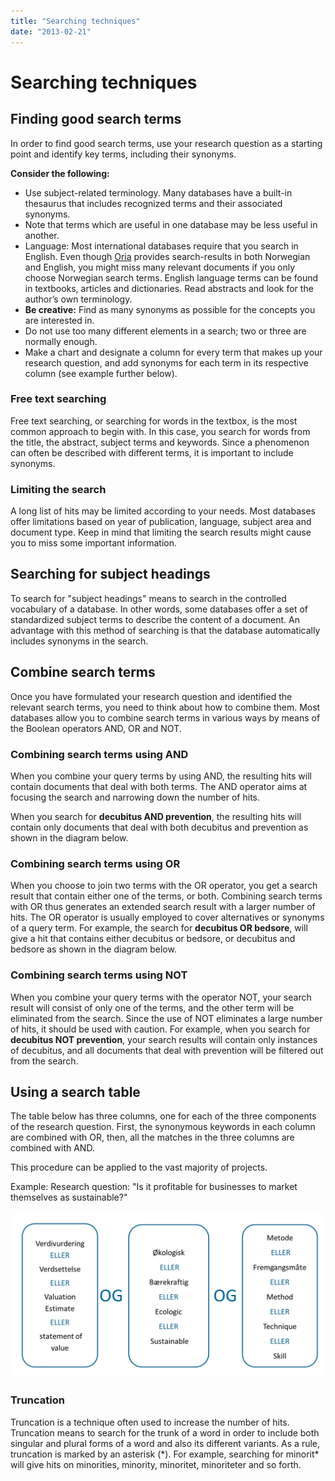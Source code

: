 ```yaml
---
title: "Searching techniques"
date: "2013-02-21"
---
```


# Searching techniques

## Finding good search terms

In order to find good search terms, use your research question as a starting point and identify key terms, including their synonyms.

**Consider the following:**

- Use subject-related terminology. Many databases have a built-in thesaurus that includes recognized terms and their associated synonyms.
- Note that terms which are useful in one database may be less useful in another.
- Language: Most international databases require that you search in English. Even though [Oria](oria.no) provides search-results in both Norwegian and English, you might miss many relevant documents if you only choose Norwegian search terms. English language terms can be found in textbooks, articles and dictionaries. Read abstracts and look for the author’s own terminology.
- **Be creative:** Find as many synonyms as possible for the concepts you are interested in.
- Do not use too many different elements in a search; two or three are normally enough.
- Make a chart and designate a column for every term that makes up your research question, and add synonyms for each term in its respective column (see example further below).

### Free text searching

Free text searching, or searching for words in the textbox, is the most common approach to begin with. In this case, you search for words from the title, the abstract, subject terms and keywords. Since a phenomenon can often be described with different terms, it is important to include synonyms.

### Limiting the search

A long list of hits may be limited according to your needs. Most databases offer limitations based on year of publication, language, subject area and document type. Keep in mind that limiting the search results might cause you to miss some important information.

## Searching for subject headings

To search for "subject headings" means to search in the controlled vocabulary of a database. In other words, some databases offer a set of standardized subject terms to describe the content of a document. An advantage with this method of searching is that the database automatically includes synonyms in the search.

## Combine search terms

Once you have formulated your research question and identified the relevant search terms, you need to think about how to combine them. Most databases allow you to combine search terms in various ways by means of the Boolean operators AND, OR and NOT.

### Combining search terms using AND

When you combine your query terms by using AND, the resulting hits will contain documents that deal with both terms. The AND operator aims at focusing the search and narrowing down the number of hits.

When you search for **decubitus AND prevention**, the resulting hits will contain only documents that deal with both decubitus and prevention as shown in the diagram below.

<ClientOnly>
  <Venn 
    v-bind:sets="[
        {sets: ['decubitus'], size: 12}, 
        {sets: ['prevention'], size: 12},
        {sets: ['decubitus','prevention'], size: 3}
    ]" 
    text="Hits when doing AND search"
    type="and" />
</ClientOnly>

### Combining search terms using OR

When you choose to join two terms with the OR operator, you get a search result that contain either one of the terms, or both. Combining search terms with OR thus generates an extended search result with a larger number of hits. The OR operator is usually employed to cover alternatives or synonyms of a query term. For example, the search for **decubitus OR bedsore**, will give a hit that contains either decubitus or bedsore, or decubitus and bedsore as shown in the diagram below.

<ClientOnly>
  <Venn 
    v-bind:sets="[
        {sets: ['decubitus'], size: 12}, 
        {sets: ['bedsore'], size: 12},
        {sets: ['decubitus','bedsore'], size: 3}
    ]" 
    text="Hits when doing a OR search"
    type="or" />
</ClientOnly>

### Combining search terms using NOT

When you combine your query terms with the operator NOT, your search result will consist of only one of the terms, and the other term will be eliminated from the search. Since the use of NOT eliminates a large number of hits, it should be used with caution. For example, when you search for **decubitus NOT prevention**, your search results will contain only instances of decubitus, and all documents that deal with prevention will be filtered out from the search.

<ClientOnly>
  <Venn 
    v-bind:sets="[
        {sets: ['decubitus'], size: 12}, 
        {sets: ['prevention'], size: 12},
        {sets: ['decubitus','prevention'], size: 3}
    ]" 
    text="Hits when doing a NOT search"
    type="not" />
</ClientOnly>

## Using a search table

The table below has three columns, one for each of the three components of the research question. First, the synonymous keywords in each column are combined with OR, then, all the matches in the three columns are combined with AND.

This procedure can be applied to the vast majority of projects.

Example: Research question: "Is it profitable for businesses to market themselves as sustainable?"

![sokekombinasjon](../images/sokekombinasjon.jpg)

### Truncation

Truncation is a technique often used to increase the number of hits. Truncation means to search for the trunk of a word in order to include both singular and plural forms of a word and also its different variants. As a rule, truncation is marked by an asterisk (\*). For example, searching for minorit\* will give hits on minorities, minority, minoritet, minoriteter and so forth.
